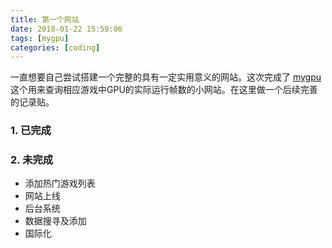 ```yaml
---
title: 第一个网站
date: 2018-01-22 15:59:06
tags: [mygpu]
categories: [coding]
---
```

一直想要自己尝试搭建一个完整的具有一定实用意义的网站。这次完成了 [mygpu]() 这个用来查询相应游戏中GPU的实际运行帧数的小网站。在这里做一个后续完善的记录贴。
### 1. 已完成
### 2. 未完成
- 添加热门游戏列表
- 网站上线
- 后台系统
- 数据搜寻及添加
- 国际化